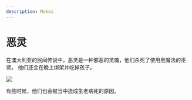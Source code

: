 ```yaml
---
description: Mokoi
---
```


# 恶灵

在澳大利亚的民间传说中，恶灵是一种邪恶的灵魂，他们杀死了使用黑魔法的巫师。 他们还会在晚上绑架并吃掉孩子。

![](https://pic4.zhimg.com/80/v2-26052fd452fc217c7527c45cb373b45f_720w.jpg)

有些时候，他们也会被当中造成生老病死的原因。

